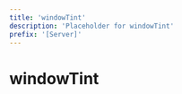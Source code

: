 ```yaml
---
title: 'windowTint'
description: 'Placeholder for windowTint'
prefix: '[Server]'
---
```


# windowTint
